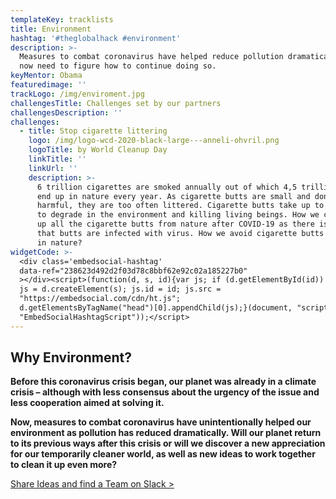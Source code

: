 ```yaml
---
templateKey: tracklists
title: Environment
hashtag: '#theglobalhack #environment'
description: >-
  Measures to combat coronavirus have helped reduce pollution dramatically. We
  now need to figure how to continue doing so.
keyMentor: Obama
featuredimage: ''
trackLogo: /img/enviroment.jpg
challengesTitle: Challenges set by our partners
challengesDescription: ''
challenges:
  - title: Stop cigarette littering
    logo: /img/logo-wcd-2020-black-large---anneli-ohvril.png
    logoTitle: by World Cleanup Day
    linkTitle: ''
    linkUrl: ''
    description: >-
      6 trillion cigarettes are smoked annually out of which 4,5 trillion butts
      end up in nature every year. As cigarette butts are small and don't seem
      harmful, they are too often littered. Cigarette butts take up to 15 years
      to degrade in the environment and killing living beings. How we can clean
      up all the cigarette butts from nature after COVID-19 as there is a threat
      that butts are infected with virus. How we avoid cigarette butts to end up
      in nature?
widgetCode: >-
  <div class='embedsocial-hashtag'
  data-ref="238623d492d2f03d78c8bbf62e92c02a185227b0"
  ></div><script>(function(d, s, id){var js; if (d.getElementById(id)) {return;}
  js = d.createElement(s); js.id = id; js.src =
  "https://embedsocial.com/cdn/ht.js";
  d.getElementsByTagName("head")[0].appendChild(js);}(document, "script",
  "EmbedSocialHashtagScript"));</script>
---
```


## **Why Environment?**

**Before this coronavirus crisis began, our planet was already in a climate crisis – although with less consensus about the urgency of the issue and less cooperation aimed at solving it.**

**Now, measures to combat coronavirus have unintentionally helped our environment as pollution has reduced dramatically. Will our planet return to its previous ways after this crisis or will we discover a new appreciation for our temporarily cleaner world, as well as new ideas to work together to clean it up even more?**

[Share Ideas and find a Team on Slack >](http://theglobalhack.com/slack)
